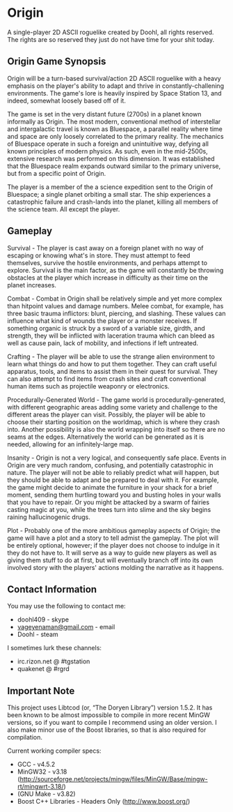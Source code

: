 Origin
======
A single-player 2D ASCII roguelike created by Doohl, all rights reserved. The rights are so reserved they just do not have time for your shit today.

## Origin Game Synopsis

Origin will be a turn-based survival/action 2D ASCII roguelike with a heavy emphasis on the player's ability to adapt and thrive in constantly-challening environments. The game's lore is heavily inspired by Space Station 13, and indeed, somewhat loosely based off of it.

The game is set in the very distant future (2700s) in a planet known informally as Origin. The most modern, conventional method of interstellar and intergalactic travel is known as Bluespace, a parallel reality where time and space are only loosely correlated to the primary reality. The mechanics of Bluespace operate in such a foreign and unintuitive way, defying all known principles of modern physics. As such, even in the mid-2500s, extensive research was performed on this dimension. It was established that the Bluespace realm expands outward similar to the primary universe, but from a specific point of Origin.

The player is a member of the a science expedition sent to the Origin of Bluespace; a single planet orbiting a small star. The ship experiences a catastrophic failure and crash-lands into the planet, killing all members of the science team. All except the player.

## Gameplay

Survival - The player is cast away on a foreign planet with no way of escaping or knowing what's in store. They must attempt to feed themselves, survive the hostile environments, and perhaps attempt to explore. Survival is the main factor, as the game will constantly be throwing obstacles at the player which increase in difficulty as their time on the planet increases.

Combat - Combat in Origin shall be relatively simple and yet more complex than hitpoint values and damage numbers. Melee combat, for example, has three basic trauma inflictors: blunt, piercing, and slashing. These values can influence what kind of wounds the player or a monster receives. If something organic is struck by a sword of a variable size, girdth, and strength, they will be inflicted with laceration trauma which can bleed as well as cause pain, lack of mobility, and infections if left untreated.

Crafting - The player will be able to use the strange alien environment to learn what things do and how to put them together. They can craft useful apparatus, tools, and items to assist them in their quest for survival. They can also attempt to find items from crash sites and craft conventional human items such as projectile weaponry or electronics.

Procedurally-Generated World - The game world is procedurally-generated, with different geographic areas adding some variety and challenge to the different areas the player can visit. Possibly, the player will be able to choose their starting position on the worldmap, which is where they crash into. Another possibility is also the world wrapping into itself so there are no seams at the edges. Alternatively the world can be generated as it is needed, allowing for an infinitely-large map.

Insanity - Origin is not a very logical, and consequently safe place. Events in Origin are very much random, confusing, and potentially catastrophic in nature. The player will not be able to reliably predict what will happen, but they should be able to adapt and be prepared to deal with it. For example, the game might decide to animate the furniture in your shack for a brief moment, sending them hurtling toward you and busting holes in your walls that you have to repair. Or you might be attacked by a swarm of fairies casting magic at you, while the trees turn into slime and the sky begins raining hallucinogenic drugs.

Plot - Probably one of the more ambitious gameplay aspects of Origin; the game will have a plot and a story to tell admist the gameplay. The plot will be entirely optional, however; if the player does not choose to indulge in it they do not have to. It will serve as a way to guide new players as well as giving them stuff to do at first, but will eventually branch off into its own involved story with the players' actions molding the narrative as it happens.



## Contact Information
You may use the following to contact me:

- doohl409 - skype
- vageyenaman@gmail.com - email
- Doohl - steam

I sometimes lurk these channels:
- irc.rizon.net @ #tgstation
- quakenet @ #rgrd

## Important Note
This project uses Libtcod (or, “The Doryen Library”) version 1.5.2. It has been known to be almost impossible to compile in more recent MinGW versions, so if you want to compile I recommend using an older version. I also make minor use of the Boost libraries, so that is also required for compilation.

Current working compiler specs:
- GCC - v4.5.2
- MinGW32 - v3.18 (http://sourceforge.net/projects/mingw/files/MinGW/Base/mingw-rt/mingwrt-3.18/)
- (GNU Make - v3.82)
- Boost C++ Libraries - Headers Only (http://www.boost.org/)
